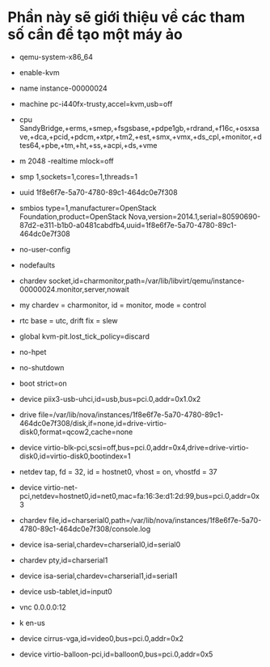 # Phần này sẽ giới thiệu về các tham số cần để tạo một máy ảo

- qemu-system-x86_64

- enable-kvm

- name instance-00000024

- machine pc-i440fx-trusty,accel=kvm,usb=off

- cpu SandyBridge,+erms,+smep,+fsgsbase,+pdpe1gb,+rdrand,+f16c,+osxsave,+dca,+pcid,+pdcm,+xtpr,+tm2,+est,+smx,+vmx,+ds_cpl,+monitor,+dtes64,+pbe,+tm,+ht,+ss,+acpi,+ds,+vme

- m 2048 -realtime mlock=off

- smp 1,sockets=1,cores=1,threads=1

- uuid 1f8e6f7e-5a70-4780-89c1-464dc0e7f308

- smbios type=1,manufacturer=OpenStack Foundation,product=OpenStack Nova,version=2014.1,serial=80590690-87d2-e311-b1b0-a0481cabdfb4,uuid=1f8e6f7e-5a70-4780-89c1-464dc0e7f308

- no-user-config

- nodefaults

- chardev socket,id=charmonitor,path=/var/lib/libvirt/qemu/instance-00000024.monitor,server,nowait

- my chardev = charmonitor, id = monitor, mode = control

- rtc base = utc, drift fix = slew

- global kvm-pit.lost_tick_policy=discard

- no-hpet

- no-shutdown

- boot strict=on

- device piix3-usb-uhci,id=usb,bus=pci.0,addr=0x1.0x2

- drive file=/var/lib/nova/instances/1f8e6f7e-5a70-4780-89c1-464dc0e7f308/disk,if=none,id=drive-virtio-disk0,format=qcow2,cache=none

- device virtio-blk-pci,scsi=off,bus=pci.0,addr=0x4,drive=drive-virtio-disk0,id=virtio-disk0,bootindex=1

- netdev tap, fd = 32, id = hostnet0, vhost = on, vhostfd = 37

- device virtio-net-pci,netdev=hostnet0,id=net0,mac=fa:16:3e:d1:2d:99,bus=pci.0,addr=0x3

- chardev file,id=charserial0,path=/var/lib/nova/instances/1f8e6f7e-5a70-4780-89c1-464dc0e7f308/console.log

- device isa-serial,chardev=charserial0,id=serial0

- chardev pty,id=charserial1

- device isa-serial,chardev=charserial1,id=serial1

- device usb-tablet,id=input0

- vnc 0.0.0.0:12

- k en-us

- device cirrus-vga,id=video0,bus=pci.0,addr=0x2

- device virtio-balloon-pci,id=balloon0,bus=pci.0,addr=0x5
